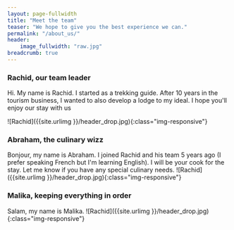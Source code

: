 ```yaml
---
layout: page-fullwidth
title: "Meet the team"
teaser: "We hope to give you the best experience we can."
permalink: "/about_us/"
header:
    image_fullwidth: "raw.jpg"
breadcrumb: true    
---
```



### Rachid, our team leader

<!-- <img align="left" width="400" height="1000" src= "{{site.urlimg }}/header_drop.jpg"> -->
Hi. My name is Rachid. I started as a trekking guide. After 10 years in the tourism business, I wanted to also develop a lodge to my ideal. I hope you'll enjoy our stay with us

![Rachid]({{site.urlimg }}/header_drop.jpg){:class="img-responsive"}




### Abraham, the culinary wizz

Bonjour, my name is Abraham. I joined Rachid and his team 5 years ago (I prefer speaking French but I'm learning English). I will be your cook for the stay. Let me know if you have any special culinary needs.
![Rachid]({{site.urlimg }}/header_drop.jpg){:class="img-responsive"}


### Malika, keeping everything in order

Salam, my name is Malika.
![Rachid]({{site.urlimg }}/header_drop.jpg){:class="img-responsive"}
